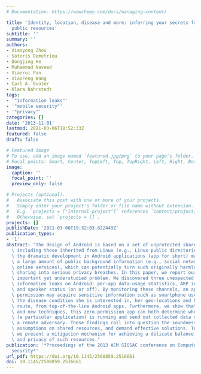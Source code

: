 ```yaml
---
# Documentation: https://wowchemy.com/docs/managing-content/

title: 'Identity, location, disease and more: inferring your secrets from android
  public resources'
subtitle: ''
summary: ''
authors:
- Xiaoyong Zhou
- Soteris Demetriou
- Dongjing He
- Muhammad Naveed
- Xiaorui Pan
- XiaoFeng Wang
- Carl A. Gunter
- Klara Nahrstedt
tags:
- '"information leaks"'
- '"mobile security"'
- '"privacy"'
categories: []
date: '2013-11-01'
lastmod: 2021-03-06T18:52:33Z
featured: false
draft: false

# Featured image
# To use, add an image named `featured.jpg/png` to your page's folder.
# Focal points: Smart, Center, TopLeft, Top, TopRight, Left, Right, BottomLeft, Bottom, BottomRight.
image:
  caption: ''
  focal_point: ''
  preview_only: false

# Projects (optional).
#   Associate this post with one or more of your projects.
#   Simply enter your project's folder or file name without extension.
#   E.g. `projects = ["internal-project"]` references `content/project/deep-learning/index.md`.
#   Otherwise, set `projects = []`.
projects: []
publishDate: '2021-03-06T19:32:03.822449Z'
publication_types:
- '1'
abstract: "The design of Android is based on a set of unprotected shared resources,\
  \ including those inherited from Linux (e.g., Linux public directories). However,\
  \ the dramatic development in Android applications (app for short) makes available\
  \ a large amount of public background information (e.g., social networks, public\
  \ online services), which can potentially turn such originally harmless resource\
  \ sharing into serious privacy breaches. In this paper, we report our work on this\
  \ important yet understudied problem. We discovered three unexpected channels of\
  \ information leaks on Android: per-app data-usage statistics, ARP information,\
  \ and speaker status (on or off). By monitoring these channels, an app without any\
  \ permission may acquire sensitive information such as smartphone user's identity,\
  \ the disease condition she is interested in, her geo-locations and her driving\
  \ route, from top-of-the-line Android apps. Furthermore, we show that using existing\
  \ and new techniques, this zero-permission app can both determine when its target\
  \ (a particular application) is running and send out collected data stealthily to\
  \ a remote adversary. These findings call into question the soundness of the design\
  \ assumptions on shared resources, and demand effective solutions. To this end,\
  \ we present a mitigation mechanism for achieving a delicate balance between utility\
  \ and privacy of such resources."
publication: '*Proceedings of the 2013 ACM SIGSAC conference on Computer & communications
  security*'
url_pdf: https://doi.org/10.1145/2508859.2516661
doi: 10.1145/2508859.2516661
---
```

